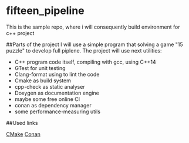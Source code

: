 # fifteen_pipeline
This is the sample repo, where i will consequently build environment for c++ project

##Parts of the project
I will use a simple program that solving a game "15 puzzle" to develop full piplene.
The project will use next utilities:
* C++ program code itself, compiling with gcc, using C++14
* GTest for unit testing
* Clang-format using to lint the code
* Cmake as build system
* cpp-check as static analyser
* Doxygen as documentation engine
* maybe some free online CI
* conan as dependency manager
* some performance-measuring utils


##Used links

[CMake](#https://cliutils.gitlab.io/modern-cmake/)
[Conan](#https://habr.com/ru/post/342982/)

